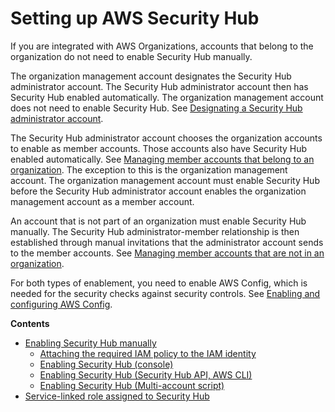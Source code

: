 # Setting up AWS Security Hub<a name="securityhub-settingup"></a>

If you are integrated with AWS Organizations, accounts that belong to the organization do not need to enable Security Hub manually\.

The organization management account designates the Security Hub administrator account\. The Security Hub administrator account then has Security Hub enabled automatically\. The organization management account does not need to enable Security Hub\. See [Designating a Security Hub administrator account](designate-orgs-admin-account.md)\.

The Security Hub administrator account chooses the organization accounts to enable as member accounts\. Those accounts also have Security Hub enabled automatically\. See [Managing member accounts that belong to an organization](securityhub-accounts-orgs.md)\. The exception to this is the organization management account\. The organization management account must enable Security Hub before the Security Hub administrator account enables the organization management account as a member account\.

An account that is not part of an organization must enable Security Hub manually\. The Security Hub administrator\-member relationship is then established through manual invitations that the administrator account sends to the member accounts\. See [Managing member accounts that are not in an organization](account-management-manual.md)\.

For both types of enablement, you need to enable AWS Config, which is needed for the security checks against security controls\. See [Enabling and configuring AWS Config](securityhub-prereq-config.md)\.

**Contents**
+ [Enabling Security Hub manually](securityhub-enable.md)
  + [Attaching the required IAM policy to the IAM identity](securityhub-enable.md#securityhub-enable-attach-policy)
  + [Enabling Security Hub \(console\)](securityhub-enable.md#securityhub-enable-console)
  + [Enabling Security Hub \(Security Hub API, AWS CLI\)](securityhub-enable.md#securityhub-enable-api)
  + [Enabling Security Hub \(Multi\-account script\)](securityhub-enable.md#securityhub-enable-multiaccount-script)
+ [Service\-linked role assigned to Security Hub](security-hub-enable-slr.md)
